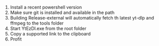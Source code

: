 1. Install a recent powershell version
2. Make sure git is installed and available in the path
3. Building Release-external will automatically fetch th latest yt-dlp and ffmpeg to the tools folder
4. Start YtEzDl.exe from the root folder
4. Copy a supported link to the clipboard
5. Profit